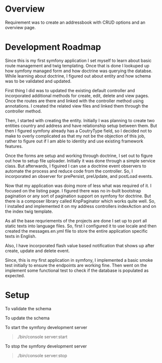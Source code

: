 # Overview

Requirement was to create an addressbook with CRUD options and an overview page.

# Development Roadmap

Since this is my first symfony application I set myself to learn about basic route management and twig templating. Once that is done I lookuped up how symfony managed form and how doctrine was querying the databse. While learning about doctrine, I figured out about entity and how schema was to be validated and updated. 

First thing I did was to updated the existing default controller and incorporated additional methods for create, edit, delete and view pages. Once the routes are there and linked with the controller method using annotations. I created the related view files and linked them through the controller method. 

Then, I started with creating the entity. Initially I was planning to create two entities country and address and have relationship setup between them. But then I figured symfony already has a CoutryType field, so I decided not to make to overly complicated as that my not be the objection of this job, rather to figure out if I am able to identity and use existing framework features.

Once the forms are setup and working through doctrine, I set out to figure out how to setup file uploader. Initially it was done through a simple service class. But afterwards, I figuired I can use a doctrine event observers to automate the process and reduce code from the controller. So, I incorporated an observer for prePersist, preUpdate, and postLoad events.

Now that my application was doing more of less what was required of it. I focused on the listing page. I figured there was no in-built bootstrap pagination or any sort of pagination support on symfony for doctrine. But there is a composer library called KnpPaginator which works quite well. So, I installed and implemented it on my address controllers indexAction and on the index twig template.

As all the base requriements of the projects are done I set up to port all static texts into language files. So, first I configured it to use locale and then created the messages.en.yml file to store the entire application specific texts in English.

Also, I have incorporated flash value based notification that shows up after create, update and delete event. 

Since, this is my first application in symfony, I implemented a basic smoke test initially to ensure the endpoints are working fine. Then went on the implement some functional test to check if the database is populated as expected.


# Setup

To validate the schema
> 

To update the schema
> 

To start the symfony development server
> ./bin/console server:start

To stop the symfony development server
> ./bin/console server:stop
